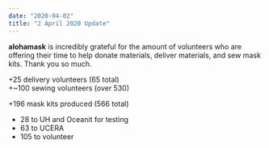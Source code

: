 ```yaml
---
date: "2020-04-02"
title: "2 April 2020 Update"
---
```


**alohamask** is incredibly grateful for the amount of volunteers who are offering their time to help donate materials, deliver materials, and sew mask kits. Thank you so much.

+25 delivery volunteers (65 total)  
+~100 sewing volunteers (over 530)

+196 mask kits produced (566 total)
* 28 to UH and Oceanit for testing
* 63 to UCERA
* 105 to volunteer

